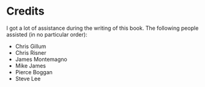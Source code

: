 # Credits

I got a lot of assistance during the writing of this book.  The following people assisted (in no
particular order):

- Chris Gillum
- Chris Risner
- James Montemagno
- Mike James
- Pierce Boggan
- Steve Lee
